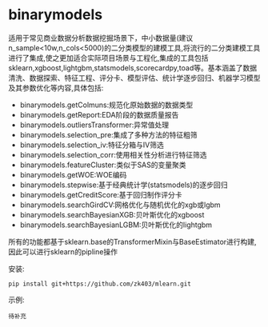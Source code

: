 # binarymodels

适用于常见商业数据分析数据挖掘场景下，中小数据量(建议n_sample<10w,n_cols<5000)的二分类模型的建模工具,将流行的二分类建模工具进行了集成,使之更加适合实际项目场景与工程化,集成的工具包括sklearn,xgboost,lightgbm,statsmodels,scorecardpy,toad等。基本涵盖了数据清洗、数据探索、特征工程、评分卡、模型评估、统计学逐步回归、机器学习模型及其参数优化等内容,具体包括:

- binarymodels.getColmuns:规范化原始数据的数据类型
- binarymodels.getReport:EDA阶段的数据质量报告
- binarymodels.outliersTransformer:异常值处理
- binarymodels.selection_pre:集成了多种方法的特征粗筛
- binarymodels.selection_iv:特征分箱与IV筛选
- binarymodels.selection_corr:使用相关性分析进行特征筛选
- binarymodels.featureCluster:类似于SAS的变量聚类
- binarymodels.getWOE:WOE编码
- binarymodels.stepwise:基于经典统计学(statsmodels)的逐步回归
- binarymodels.getCreditScore:基于回归制作评分卡
- binarymodels.searchGirdCV:网格优化与随机优化的xgb或lgbm
- binarymodels.searchBayesianXGB:贝叶斯优化的xgboost
- binarymodels.searchBayesianLGBM:贝叶斯优化的lightgbm
    
所有的功能都基于sklearn.base的TransformerMixin与BaseEstimator进行构建,因此可以进行sklearn的pipline操作

安装: 

```
pip install git+https://github.com/zk403/mlearn.git
```

示例:

```
待补充
```




